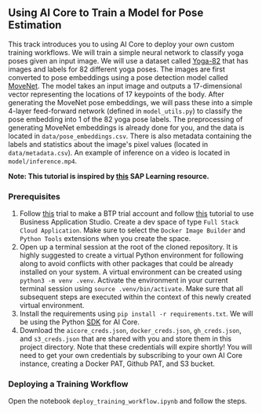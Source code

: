 ## Using AI Core to Train a Model for Pose Estimation

This track introduces you to using AI Core to deploy your own custom training workflows. We will train a simple neural network to classify yoga poses given an input image. We will use a dataset called [Yoga-82](https://sites.google.com/view/yoga-82/home) that has images and labels for 82 different yoga poses. The images are first converted to pose embeddings using a pose detection model called [MoveNet](https://www.tensorflow.org/hub/tutorials/movenet). The model takes an input image and outputs a 17-dimensional vector representing the locations of 17 keypoints of the body. After generating the MoveNet pose embeddings, we will pass these into a simple 4-layer feed-forward network (defined in `model_utils.py`) to classify the pose embedding into 1 of the 82 yoga pose labels. The preprocessing of generating MoveNet embeddings is already done for you, and the data is located in `data/pose_embeddings.csv`. There is also metadata containing the labels and statistics about the image's pixel values (located in `data/metadata.csv`). An example of inference on a video is located in `model/inference.mp4`.

**Note: This tutorial is inspired by [this](https://developers.sap.com/tutorials/ai-core-code..html) SAP Learning resource.**

### Prerequisites

1. Follow [this](https://developers.sap.com/tutorials/hcp-create-trial-account..html
) trial to make a BTP trial account and follow [this](https://developers.sap.com/tutorials/appstudio-onboarding..html) tutorial to use Business Application Studio. Create a dev space of type `Full Stack Cloud Application`. Make sure to select the `Docker Image Builder` and `Python Tools` extensions when you create the space.
2. Open up a terminal session at the root of the cloned repository. It is highly suggested to create a virtual Python environment for following along to avoid conflicts with other packages that could be already installed on your system. A virtual environment can be created using `python3 -m venv .venv`. Activate the environment in your current terminal session using `source .venv/bin/activate`. Make sure that all subsequent steps are executed within the context of this newly created virtual environment.
3. Install the requirements using `pip install -r requirements.txt`. We will be using the Python [SDK](https://pypi.org/project/ai-core-sdk/) for AI Core. 
4. Download the `aicore_creds.json`, `docker_creds.json`, `gh_creds.json`, and `s3_creds.json` that are shared with you and store them in this project directory. Note that these credentials will expire shortly! You will need to get your own credentials by subscribing to your own AI Core instance, creating a Docker PAT, Github PAT, and S3 bucket.

### Deploying a Training Workflow

Open the notebook `deploy_training_workflow.ipynb` and follow the steps.
